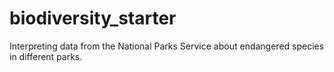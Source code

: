 # biodiversity_starter
Interpreting data from the National Parks Service about endangered species in different parks.
